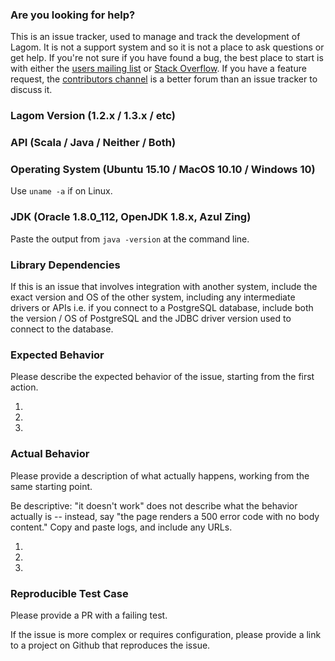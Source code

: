 ### Are you looking for help?

This is an issue tracker, used to manage and track the development of Lagom. It is not a support system and so it is not a place to ask questions or get help. If you're not sure if you have found a bug, the best place to start is with either the [users mailing list](https://groups.google.com/forum/#!forum/lagom-framework) or [Stack Overflow](http://stackoverflow.com/questions/ask?tags=lagom). If you have a feature request, the [contributors channel](https://gitter.im/lagom/contributors) is a better forum than an issue tracker to discuss it.

### Lagom Version (1.2.x / 1.3.x / etc)



### API (Scala / Java / Neither / Both)



### Operating System (Ubuntu 15.10 / MacOS 10.10 / Windows 10)

Use `uname -a` if on Linux.

### JDK (Oracle 1.8.0_112, OpenJDK 1.8.x, Azul Zing)

Paste the output from `java -version` at the command line.

### Library Dependencies

If this is an issue that involves integration with another system, include the exact version and OS of the other system, including any intermediate drivers or APIs i.e. if you connect to a PostgreSQL database, include both the version / OS of PostgreSQL and the JDBC driver version used to connect to the database.

### Expected Behavior

Please describe the expected behavior of the issue, starting from the first action.

1.
2.
3.

### Actual Behavior

Please provide a description of what actually happens, working from the same starting point.

Be descriptive: "it doesn't work" does not describe what the behavior actually is -- instead, say "the page renders a 500 error code with no body content."  Copy and paste logs, and include any URLs.

1.
2.
3.

### Reproducible Test Case

Please provide a PR with a failing test.  

If the issue is more complex or requires configuration, please provide a link to a project on Github that reproduces the issue.
